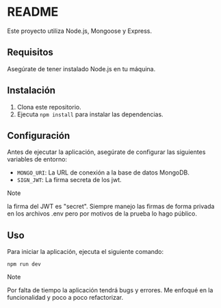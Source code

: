 # README

Este proyecto utiliza Node.js, Mongoose y Express.

## Requisitos

Asegúrate de tener instalado Node.js en tu máquina.

## Instalación

1. Clona este repositorio.
2. Ejecuta `npm install` para instalar las dependencias.

## Configuración

Antes de ejecutar la aplicación, asegúrate de configurar las siguientes variables de entorno:

- `MONGO_URI`: La URL de conexión a la base de datos MongoDB.
- `SIGN_JWT`: La firma secreta de los jwt.

> [!NOTE]
> la firma del JWT es "secret". Siempre manejo las firmas de forma privada en los archivos .env pero por motivos de la prueba lo hago público.

## Uso

Para iniciar la aplicación, ejecuta el siguiente comando:

```
npm run dev

```

> [!NOTE]
> Por falta de tiempo la aplicación tendrá bugs y errores. Me enfoqué en la funcionalidad y poco a poco refactorizar.
